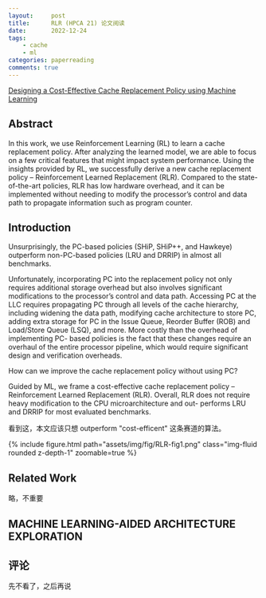 ```yaml
---
layout:     post
title:      RLR (HPCA 21) 论文阅读
date:       2022-12-24
tags:
    - cache
    - ml
categories: paperreading
comments: true
---
```


[Designing a Cost-Effective Cache Replacement Policy using Machine Learning](https://ieeexplore.ieee.org/document/9407137)

## Abstract

In this work, we use Reinforcement Learning (RL) to learn a cache replacement policy. After analyzing the learned model, we are able to focus on a few critical features that might impact system performance. Using the insights provided by RL, we successfully derive a new cache replacement policy – Reinforcement Learned Replacement (RLR). Compared to the state-of-the-art policies, RLR has low hardware overhead, and it can be implemented without needing to modify the processor’s control and data path to propagate information such as program counter.

## Introduction

Unsurprisingly, the PC-based policies (SHiP, SHiP++, and Hawkeye) outperform non-PC-based policies (LRU and DRRIP) in almost all benchmarks.

Unfortunately, incorporating PC into the replacement policy not only requires additional storage overhead but also involves significant modifications to the processor’s control and data path. Accessing PC at the LLC requires propagating PC through all levels of the cache hierarchy, including widening the data path, modifying cache architecture to store PC, adding extra storage for PC in the Issue Queue, Reorder Buffer (ROB) and Load/Store Queue (LSQ), and more. More costly than the overhead of implementing PC- based policies is the fact that these changes require an overhaul of the entire processor pipeline, which would require significant design and verification overheads. 

How can we improve the cache replacement policy without using PC?

Guided by ML, we frame a cost-effective cache replacement policy – Reinforcement Learned Replacement (RLR). Overall, RLR does not require heavy modification to the CPU microarchitecture and out- performs LRU and DRRIP for most evaluated benchmarks.

看到这，本文应该只想 outperform "cost-efficent" 这条赛道的算法。

{% include figure.html path="assets/img/fig/RLR-fig1.png" class="img-fluid rounded z-depth-1" zoomable=true %}

## Related Work

略，不重要

## MACHINE LEARNING-AIDED ARCHITECTURE EXPLORATION

## 评论

先不看了，之后再说